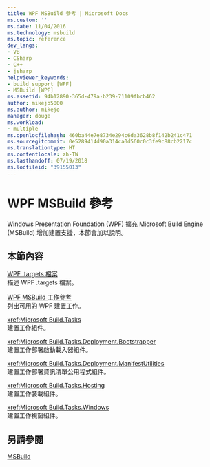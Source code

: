 ```yaml
---
title: WPF MSBuild 參考 | Microsoft Docs
ms.custom: ''
ms.date: 11/04/2016
ms.technology: msbuild
ms.topic: reference
dev_langs:
- VB
- CSharp
- C++
- jsharp
helpviewer_keywords:
- build support [WPF]
- MSBuild [WPF]
ms.assetid: 94b12890-365d-479a-b239-71109fbcb462
author: mikejo5000
ms.author: mikejo
manager: douge
ms.workload:
- multiple
ms.openlocfilehash: 460ba44e7e8734e294c6da3628b8f142b241c471
ms.sourcegitcommit: 0e5289414d90a314ca0d560c0c3fe9c88cb2217c
ms.translationtype: HT
ms.contentlocale: zh-TW
ms.lasthandoff: 07/19/2018
ms.locfileid: "39155013"
---
```

# <a name="wpf-msbuild-reference"></a>WPF MSBuild 參考
Windows Presentation Foundation (WPF) 擴充 Microsoft Build Engine (MSBuild) 增加建置支援，本節會加以說明。  
  
## <a name="in-this-section"></a>本節內容  
 [WPF .targets 檔案](../msbuild/wpf-dot-targets-files.md)  
 描述 WPF .targets 檔案。  
  
 [WPF MSBuild 工作參考](../msbuild/wpf-msbuild-task-reference.md)  
 列出可用的 WPF 建置工作。  
  
 <xref:Microsoft.Build.Tasks>  
 建置工作組件。  
  
 <xref:Microsoft.Build.Tasks.Deployment.Bootstrapper>  
 建置工作部署啟動載入器組件。  
  
 <xref:Microsoft.Build.Tasks.Deployment.ManifestUtilities>  
 建置工作部署資訊清單公用程式組件。  
  
 <xref:Microsoft.Build.Tasks.Hosting>  
 建置工作裝載組件。  
  
 <xref:Microsoft.Build.Tasks.Windows>  
 建置工作視窗組件。  
  
## <a name="see-also"></a>另請參閱  
 [ MSBuild](../msbuild/msbuild.md)